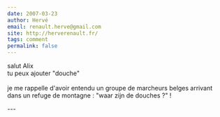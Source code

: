 ```yaml
---
date: 2007-03-23
author: Hervé
email: renault.herve@gmail.com
site: http://herverenault.fr/
tags: comment
permalink: false
---
```


<p>salut Alix<br />
tu peux ajouter &quot;douche&quot;<br />
<br />
je me rappelle d'avoir entendu un groupe de marcheurs belges arrivant dans un refuge de montagne : &quot;waar zijn de douches ?&quot; !<br />
</p>
---